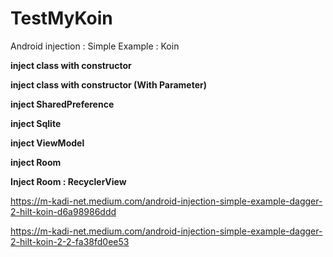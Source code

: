 # TestMyKoin
Android injection : Simple Example : Koin


**inject class with constructor**

**inject class with constructor (With Parameter)**

**inject SharedPreference**

**inject Sqlite**

**inject ViewModel**

**inject Room**

**Inject Room : RecyclerView**


https://m-kadi-net.medium.com/android-injection-simple-example-dagger-2-hilt-koin-d6a98986ddd

https://m-kadi-net.medium.com/android-injection-simple-example-dagger-2-hilt-koin-2-2-fa38fd0ee53
